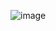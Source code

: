 ![image](https://user-images.githubusercontent.com/77952321/160067096-dbb7d32d-2bf7-4b3d-96c3-bf93248ecbb9.png)
